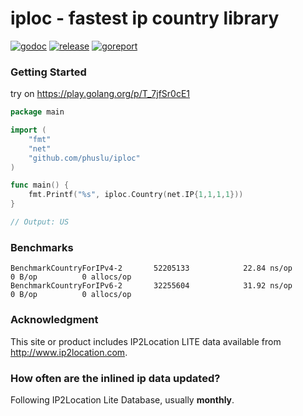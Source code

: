 # iploc - fastest ip country library

[![godoc][godoc-img]][godoc] [![release][release-img]][release] [![goreport][goreport-img]][goreport]

### Getting Started

try on https://play.golang.org/p/T_7jfSr0cE1
```go
package main

import (
	"fmt"
	"net"
	"github.com/phuslu/iploc"
)

func main() {
	fmt.Printf("%s", iploc.Country(net.IP{1,1,1,1}))
}

// Output: US
```

### Benchmarks
```
BenchmarkCountryForIPv4-2   	52205133	        22.84 ns/op	       0 B/op	       0 allocs/op
BenchmarkCountryForIPv6-2   	32255604	        31.92 ns/op	       0 B/op	       0 allocs/op
```

### Acknowledgment
This site or product includes IP2Location LITE data available from http://www.ip2location.com.

### How often are the inlined ip data updated?
Following IP2Location Lite Database, usually **monthly**.

[godoc-img]: http://img.shields.io/badge/godoc-reference-blue.svg
[godoc]: https://godoc.org/github.com/phuslu/iploc
[release-img]: https://img.shields.io/github/v/tag/phuslu/iploc?label=release
[release]: https://github.com/phuslu/iploc/releases
[goreport-img]: https://goreportcard.com/badge/github.com/phuslu/iploc
[goreport]: https://goreportcard.com/report/github.com/phuslu/iploc
[coverage-img]: http://gocover.io/_badge/github.com/phuslu/iploc
[coverage]: https://gocover.io/github.com/phuslu/iploc
